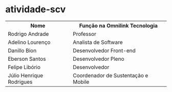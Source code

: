 # atividade-scv

<table>
  <tr>
     <th>Nome</th>
    <th>Fun&ccedil;&atilde;o na Omnilink Tecnologia</th>
  </tr>
  <tr>
    <td>Rodrigo Andrade</td>
    <td>Professor</td>
  </tr>
  <tr>
    <td>Adelino Lourenço</td>
    <td>Analista de Software</td>
  </tr>
  <tr>
    <td>Danillo Bion</td>
    <td>Desenvolvedor Front-end</td>
  </tr>
  <tr>
    <td>Eberson Santos</td>
    <td>Desenvolvedor Pleno</td>
  </tr>
  <tr>
    <td>Felipe Libório</td>
    <td>Desenvolvedor</td>
  </tr>
  <tr>
    <td>Júlio Henrique Rodrigues</td>
    <td>Coordenador de Sustentação e Mobile</td>
  </tr>
</table>
